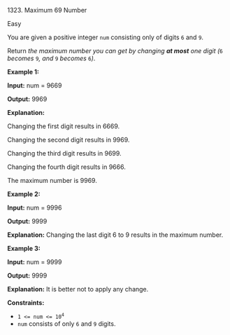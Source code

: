 1323\. Maximum 69 Number

Easy

You are given a positive integer `num` consisting only of digits `6` and `9`.

Return _the maximum number you can get by changing **at most** one digit (_`6` _becomes_ `9`_, and_ `9` _becomes_ `6`_)_.

**Example 1:**

**Input:** num = 9669

**Output:** 9969

**Explanation:** 

Changing the first digit results in 6669. 

Changing the second digit results in 9969. 

Changing the third digit results in 9699.

Changing the fourth digit results in 9666. 

The maximum number is 9969.

**Example 2:**

**Input:** num = 9996

**Output:** 9999

**Explanation:** Changing the last digit 6 to 9 results in the maximum number.

**Example 3:**

**Input:** num = 9999

**Output:** 9999

**Explanation:** It is better not to apply any change.

**Constraints:**

*   <code>1 <= num <= 10<sup>4</sup></code>
*   `num` consists of only `6` and `9` digits.